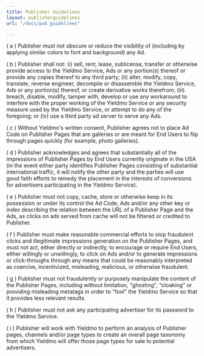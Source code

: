 ```yaml
---
title: Publisher Guidelines
layout: publisherguidelines
url: "/docs/pub_guidelines"

---
```

\( a ) Publisher must not obscure or reduce the visibility of (including by applying similar colors to font and background) any Ad.

\( b ) Publisher shall not: (i) sell, rent, lease, sublicense, transfer or otherwise provide access to the Yieldmo Service, Ads or any portion(s) thereof or provide any copies thereof to any third party; (ii) alter, modify, copy, translate, reverse engineer, decompile or disassemble the Yieldmo Service, Ads or any portion(s) thereof, or create derivative works therefrom; (iii) breach, disable, modify, tamper with, develop or use any workaround to interfere with the proper working of the Yieldmo Service or any security measure used by the Yieldmo Service, or attempt to do any of the foregoing; or (iv) use a third party ad server to serve any Ads.

\( c ) Without Yieldmo's written consent, Publisher agrees not to place Ad Code on Publisher Pages that are galleries or are meant for End Users to flip through pages quickly (for example, photo galleries).

\( d ) Publisher acknowledges and agrees that substantially all of the impressions of Publisher Pages by End Users currently originate in the USA (in the event either party identifies Publisher Pages consisting of substantial international traffic, it will notify the other party and the parties will use good faith efforts to remedy the placement in the interests of conversions for advertisers participating in the Yieldmo Service).

\( e ) Publisher must not copy, cache, store or otherwise keep in its possession or under its control the Ad Code, Ads and/or any other key or index describing the relation between the URL of a Publisher Page and the Ads, as clicks on ads served from cache will not be filtered or credited to Publisher.

\( f ) Publisher must make reasonable commercial efforts to stop fraudulent clicks and illegitimate impressions generation on the Publisher Pages, and must not act, either directly or indirectly, to encourage or require End Users, either willingly or unwillingly, to click on Ads and/or to generate impressions or click-throughs through any means that could be reasonably interpreted as coercive, incentivized, misleading, malicious, or otherwise fraudulent.

\( g ) Publisher must not fraudulently or purposely manipulate the content of the Publisher Pages, including without limitation, "ghosting", "cloaking" or providing misleading metatags in order to "fool" the Yieldmo Service so that it provides less relevant results.

\( h ) Publisher must not ask any participating advertiser for its password to the Yieldmo Service.

\( i ) Publisher will work with Yieldmo to perform an analysis of Publisher pages, channels and/or page types to create an overall page taxonomy from which Yieldmo will offer those page types for sale to potential advertisers.